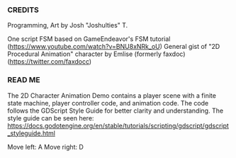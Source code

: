 ### CREDITS ###
Programming, Art by Josh "Joshulties" T.

One script FSM based on GameEndeavor's FSM tutorial (https://www.youtube.com/watch?v=BNU8xNRk_oU) 
General gist of "2D Procedural Animation" character by Emlise (formerly faxdoc) (https://twitter.com/faxdocc)


### READ ME ###
The 2D Character Animation Demo contains a player scene with a finite state machine, player controller code, and animation code. 
The code follows the GDScript Style Guide for better clarity and understanding. The style guide can be seen here: https://docs.godotengine.org/en/stable/tutorials/scripting/gdscript/gdscript_styleguide.html

Move left: A
Move right: D
